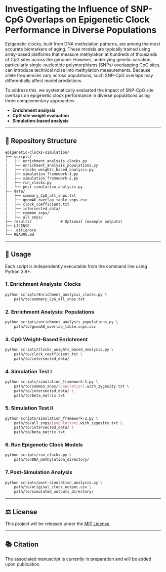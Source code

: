 # Investigating the Influence of SNP-CpG Overlaps on Epigenetic Clock Performance in Diverse Populations

Epigenetic clocks, built from DNA methylation patterns, are among the most accurate biomarkers of aging. These models are typically trained using array-based platforms that measure methylation at hundreds of thousands of CpG sites across the genome. However, underlying genetic variation, particularly single-nucleotide polymorphisms (SNPs) overlapping CpG sites, can introduce technical noise into methylation measurements. Because allele frequencies vary across populations, such SNP-CpG overlaps may differentially affect model predictions.

To address this, we systematically evaluated the impact of SNP-CpG site overlaps on epigenetic clock performance in diverse populations using three complementary approaches:
- **Enrichment analysis**
- **CpG site weight evaluation**
- **Simulation-based analysis**

---

## 📁 Repository Structure

```
epigenetic-clocks-simulation/
├── scripts/
│   ├── enrichment_analysis_clocks.py 
|   |── enrichment_analysis_populations.py
|   |── clocks_weights_based_analysis.py
│   ├── simulation_framework-1.py
│   ├── simulation_framework-2.py
│   ├── run_clocks.py
│   └── post-simulation_analysis.py
├── data/
│   ├── summary_CpG_all_snps.txt
|   |── gnomAD_overlap_table.snps.csv
|   |── clock_coefficient.txt
|   |── intersected_data/
|   |── common_snps/
|   |── all_snps/
├── results/             # Optional (example outputs)
├── LICENSE
├── .gitignore
└── README.md
```

---

## 🚀 Usage

Each script is independently executable from the command line using Python 3.8+.


### 1. Enrichment Analysis: Clocks
```bash
python scripts/Enrichment_analysis_clocks.py \
    path/to/summary_CpG_all_snps.txt
```

### 2. Enrichment Analysis: Populations
```bash
python scripts/enrichment_analysis_populations.py \
    path/to/gnomAD_overlap_table.snps.csv
```

### 3. CpG Weight-Based Enrichment
```bash
python scripts/Clocks_weights_based_analysis.py \
    path/to/clock_coefficient.txt \
    path/to/intersected_data/
```

### 4. Simulation Test I
```bash
python scripts/simulation_framework-1.py \
    path/to/common_snps/[population].with_zygosity.txt \
    path/to/intersected_data/ \
    path/to/beta_matrix.txt
```

### 5. Simulation Test II
```bash
python scripts/simulation_framework-2.py \
    path/to/all_snps/[population].with_zygosity.txt \
    path/to/intersected_data/ \
    path/to/beta_matrix.txt
```

### 6. Run Epigenetic Clock Models
```bash
python scripts/run_clocks.py \
    path/to/DNA_methylation_directory/
```

### 7. Post-Simulation Analysis
```bash
python scripts/post-simulation_analysis.py \
    path/to/original_clock_output.csv \
    path/to/simulated_outputs_directory/
```

---


## ⚖️ License

This project will be released under the [MIT License](LICENSE).

---

## 📚 Citation

The associated manuscript is currently in preparation and will be added upon publication.
